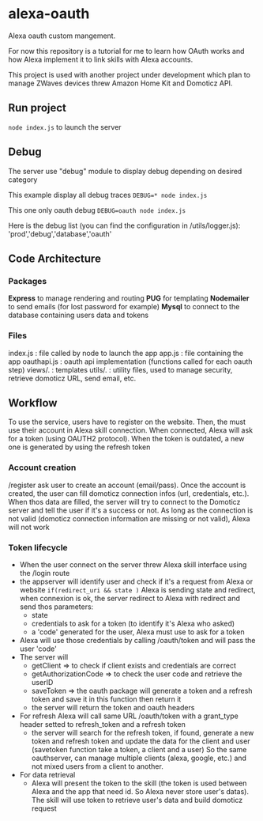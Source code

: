 # alexa-oauth

Alexa oauth custom mangement.

For now this repository is a tutorial for me to learn how OAuth works and how Alexa implement it to link skills with Alexa accounts.

This project is used with another project under development which plan to manage ZWaves devices threw Amazon Home Kit and Domoticz API.

## Run project
`node index.js` to launch the server

## Debug
The server use "debug" module to display debug depending on desired category

This example display all debug traces
`DEBUG=* node index.js`

This one only oauth debug
`DEBUG=oauth node index.js`

Here is the debug list (you can find the configuration in /utils/logger.js):
'prod','debug','database','oauth'


## Code Architecture
### Packages
**Express** to manage rendering and routing
**PUG** for templating
**Nodemailer** to send emails (for lost password for example)
**Mysql** to connect to the database containing users data and tokens

### Files
index.js : file called by node to launch the app
app.js : file containing the app 
oauthapi.js : oauth api implementation (functions called for each oauth step)
views/. : templates
utils/. : utility files, used to manage security, retrieve domoticz URL, send email, etc.

## Workflow
To use the service, users have to register on the website.
Then, the must use their account in Alexa skill connection.
When connected, Alexa will ask for a token (using OAUTH2 protocol).
When the token is outdated, a new one is generated by using the refresh token

### Account creation
/register ask user to create an account (email/pass).
Once the account is created, the user can fill domoticz connection infos (url, credentials, etc.).
When thos data are filled, the server will try to connect to the Domoticz server and tell the user if it's a success or not.
As long as the connection is not valid (domoticz connection information are missing or not valid), Alexa will not work

### Token lifecycle
- When the user connect on the server threw Alexa skill interface using the /login route
- the appserver will identify user and check if it's a request from Alexa or website
`if(redirect_uri && state )`
Alexa is sending state and redirect, when connexion is ok, the server redirect to Alexa with redirect and send thos parameters:
	- state
	- credentials to ask for a token (to identify it's Alexa who asked)
	- a 'code' generated for the user, Alexa must use to ask for a token
- Alexa will use those credentials by calling /oauth/token and will pass the user 'code' 
- The server will 
	- getClient => to check if client exists and credentials are correct
	- getAuthorizationCode => to check the user code and retrieve the userID
	- saveToken => the oauth package will generate a token and a refresh token and save it in this function then return it
	- the server will return the token and oauth headers
- For refresh Alexa will call same URL /oauth/token with a grant_type header setted to refresh_token and a refresh token
	- the server will search for the refresh token, if found, generate a new token and refresh token and update the data for the client and user (savetoken function take a token, a client and a user)
	So the same oauthserver, can manage multiple clients (alexa, google, etc.) and not mixed users from a client to another.
- For data retrieval
	- Alexa will present the token to the skill (the token is used between Alexa and the app that need id. So Alexa never store user's datas). The skill will use token to retrieve user's data and build domoticz request

